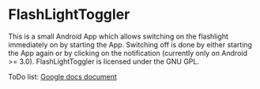 # FlashLightToggler

This is a small Android App which allows switching on the flashlight immediately
on by starting the App. Switching off is done by either starting the App again
or by clicking on the notification (currently only on Android >= 3.0).
FlashLightToggler is licensed under the GNU GPL.

ToDo list: [Google docs document](http://feelx88.de/FLTToDo)
